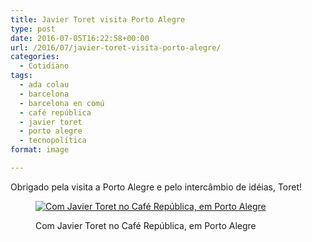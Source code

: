 ```yaml
---
title: Javier Toret visita Porto Alegre
type: post
date: 2016-07-05T16:22:58+00:00
url: /2016/07/javier-toret-visita-porto-alegre/
categories:
  - Cotidiano
tags:
  - ada colau
  - barcelona
  - barcelona en comú
  - café república
  - javier toret
  - porto alegre
  - tecnopolítica
format: image

---
```

Obrigado pela visita a Porto Alegre e pelo intercâmbio de idéias, Toret!<figure id="attachment_3011" style="max-width: 604px" class="wp-caption aligncenter">

[<img src="https://i2.wp.com/tiagomadeira.com/wp-content/uploads/2016/12/13627236_10209929540773945_2063206286471458495_n-1.jpg?resize=604%2C453&ssl=1" alt="Com Javier Toret no Café República, em Porto Alegre" class="size-large wp-image-3011" srcset="https://i2.wp.com/tiagomadeira.com/wp-content/uploads/2016/12/13627236_10209929540773945_2063206286471458495_n-1.jpg?resize=650%2C488&ssl=1 650w, https://i2.wp.com/tiagomadeira.com/wp-content/uploads/2016/12/13627236_10209929540773945_2063206286471458495_n-1.jpg?resize=300%2C225&ssl=1 300w, https://i2.wp.com/tiagomadeira.com/wp-content/uploads/2016/12/13627236_10209929540773945_2063206286471458495_n-1.jpg?resize=768%2C576&ssl=1 768w, https://i2.wp.com/tiagomadeira.com/wp-content/uploads/2016/12/13627236_10209929540773945_2063206286471458495_n-1.jpg?w=960&ssl=1 960w" sizes="(max-width: 604px) 100vw, 604px" data-recalc-dims="1" />][1]<figcaption class="wp-caption-text">Com Javier Toret no Café República, em Porto Alegre</figcaption></figure>

 [1]: https://i2.wp.com/tiagomadeira.com/wp-content/uploads/2016/12/13627236_10209929540773945_2063206286471458495_n-1.jpg?ssl=1

